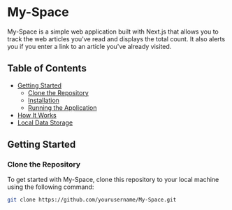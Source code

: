 # My-Space

My-Space is a simple web application built with Next.js that allows you to track the web articles you've read and displays the total count. It also alerts you if you enter a link to an article you've already visited.

## Table of Contents
- [Getting Started](#getting-started)
  - [Clone the Repository](#clone-the-repository)
  - [Installation](#installation)
  - [Running the Application](#running-the-application)
- [How It Works](#how-it-works)
- [Local Data Storage](#local-data-storage)

## Getting Started

### Clone the Repository
To get started with My-Space, clone this repository to your local machine using the following command:

```bash
git clone https://github.com/yourusername/My-Space.git
